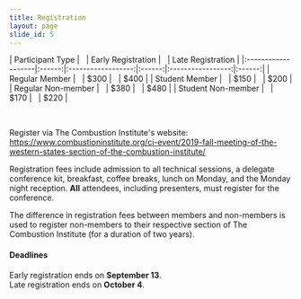 ```yaml
---
title: Registration
layout: page
slide_id: 5
---
```


| Participant Type   | &nbsp; | Early Registration | &nbsp; | Late Registration |
|:-------------------|:------:|:------------------:|:------:|:-----------------:|:------:|
| Regular Member     | &nbsp; |        $300        | &nbsp; |       $400        | 
| Student Member     | &nbsp; |        $150        | &nbsp; |       $200        | 
| Regular Non-member | &nbsp; |        $380        | &nbsp; |       $480        | 
| Student Non-member | &nbsp; |        $170        | &nbsp; |       $220        | 

&nbsp;

Register via The Combustion Institute's website: <https://www.combustioninstitute.org/ci-event/2019-fall-meeting-of-the-western-states-section-of-the-combustion-institute/>

Registration fees include admission to all technical sessions, a delegate conference kit, breakfast, coffee breaks, lunch on Monday, and the Monday night reception. **All** attendees, including presenters, must register for the conference.

The difference in registration fees between members and non-members is used to register non-members to their respective section of The Combustion Institute (for a duration of two years).

#### Deadlines

Early registration ends on **September 13**.
<br>
Late registration ends on **October 4**.